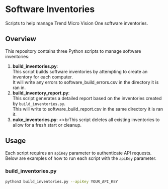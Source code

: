 # Software Inventories

Scripts to help manage Trend Micro Vision One software inventories.

## Overview

This repository contains three Python scripts to manage software inventories:

1. **build_inventories.py**: <br>This script builds software inventories by attempting to create an inventory for each computer. <br>
   It will write any errors to software_build_errors.csv in the directory it is ran in.<br>
2. **build_inventory_report.py**: <br>This script generates a detailed report based on the inventories created by `build_inventories.py`.<br>
   This will write to software_build_report.csv in the same directory it is ran it.<br>
3. **nuke_inventories.py**: <>brThis script deletes all existing inventories to allow for a fresh start or cleanup.

## Usage

Each script requires an `apiKey` parameter to authenticate API requests. Below are examples of how to run each script with the `apiKey` parameter.

### build_inventories.py

```sh
python3 build_inventories.py --apiKey YOUR_API_KEY
